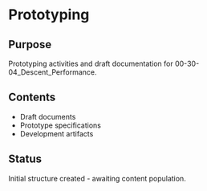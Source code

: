 # Prototyping

## Purpose
Prototyping activities and draft documentation for 00-30-04_Descent_Performance.

## Contents
- Draft documents
- Prototype specifications
- Development artifacts

## Status
Initial structure created - awaiting content population.
